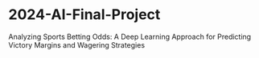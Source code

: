 # 2024-AI-Final-Project
Analyzing Sports Betting Odds: A Deep Learning Approach for Predicting Victory Margins and Wagering Strategies
